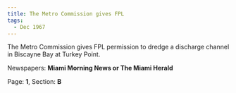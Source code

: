 ```yaml
---  
title: The Metro Commission gives FPL  
tags:  
  - Dec 1967  
---  
```

  
The Metro Commission gives FPL permission to dredge a discharge channel in Biscayne Bay at Turkey Point.  
  
Newspapers: **Miami Morning News or The Miami Herald**  
  
Page: **1**, Section: **B** 
